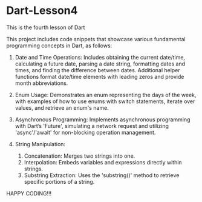# Dart-Lesson4
This is the fourth lesson of Dart

This project includes code snippets that showcase various fundamental programming concepts in Dart, as follows:

1. Date and Time Operations: Includes obtaining the current date/time, calculating a future date, parsing a date string, formatting dates and times, and finding the difference between dates. Additional helper functions format date/time elements with leading zeros and provide month abbreviations.

2. Enum Usage: Demonstrates an enum representing the days of the week, with examples of how to use enums with switch statements, iterate over values, and retrieve an enum's name.

3. Asynchronous Programming: Implements asynchronous programming with Dart’s 'Future', simulating a network request and utilizing 'async'/'await' for non-blocking operation management.

4. String Manipulation:

    1. Concatenation: Merges two strings into one.
    2. Interpolation: Embeds variables and expressions directly within strings.
    3. Substring Extraction: Uses the 'substring()' method to retrieve specific portions of a string.


HAPPY CODING!!!